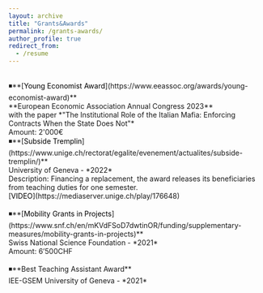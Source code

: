```yaml
---
layout: archive
title: "Grants&Awards"
permalink: /grants-awards/
author_profile: true
redirect_from:
  - /resume
---
```

<br />
◾**[<span style="color:black">Young Economist Award</span>](https://www.eeassoc.org/awards/young-economist-award)** <br />
**European Economic Association Annual Congress 2023**  <br />
with the paper *"The Institutional Role of the Italian Mafia: Enforcing Contracts When the State Does Not"*  <br />
Amount: 2'000€  
<br />
◾**[<span style="color:black">Subside Tremplin</span>](https://www.unige.ch/rectorat/egalite/evenement/actualites/subside-tremplin/)** <br />
University of Geneva - *2022* <br />
Description: Financing a replacement, the award releases its beneficiaries from teaching duties for one semester. <br />
[<span style="color:black">VIDEO</span>](https://mediaserver.unige.ch/play/176648) <br />
<br />
◾**[<span style="color:black">Mobility Grants in Projects</span>](https://www.snf.ch/en/mKVdFSoD7dwtinOR/funding/supplementary-measures/mobility-grants-in-projects)** <br />
Swiss National Science Foundation - *2021* <br />
Amount: 6’500CHF <br />
<br />
◾**Best Teaching Assistant Award** <br />
IEE-GSEM University of Geneva - *2021* <br />
<br />
